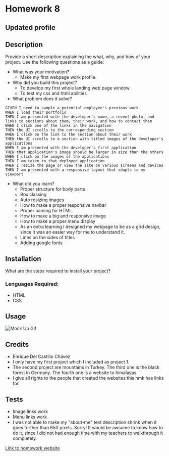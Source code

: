 # Homework 8

## Updated profile

## Description
Provide a short description explaining the what, why, and how of your project. Use the following questions as a guide:
- What was your motivation?
  - Make my first webpage work profile.
- Why did you build this project? 
  - To develop my first whole landing web page window.
  - To test my css and html abilities
- What problem does it solve?
```
GIVEN I need to sample a potential employee's previous work
WHEN I load their portfolio
THEN I am presented with the developer's name, a recent photo, and links to sections about them, their work, and how to contact them
WHEN I click one of the links in the navigation
THEN the UI scrolls to the corresponding section
WHEN I click on the link to the section about their work
THEN the UI scrolls to a section with titled images of the developer's applications
WHEN I am presented with the developer's first application
THEN that application's image should be larger in size than the others
WHEN I click on the images of the applications
THEN I am taken to that deployed application
WHEN I resize the page or view the site on various screens and devices
THEN I am presented with a responsive layout that adapts to my viewport
```
- What did you learn?
  - Proper structure for body parts
  - Box classing
  - Auto resizing images
  - How to make a proper responsive navbar
  - Proper naming for HTML
  - How to make a big and responsive image
  - How to make a proper menu display
  - As an extra learning I designed my webpage to be as a grid design, since it was an easier way for me to understand it. 
  - Lines on the sides of titles
  - Adding google fonts
## Installation
What are the steps required to install your project? 
### Lenguages Required:
- HTML
- CSS

## Usage

![ Mock Up Gif](./Big_image/02-advanced-css-homework-demo.gif)

## Credits
- Enrique Del Castillo Chávez
- I only have my first project which I included as project 1.
-  The second project are mountains in Turkey. The third one is the black forest in Germany. The fourth one is a website to himalayas.
- I give all rights to the people that created the websites this hmk has links for.

## Tests
- Image links work
- Menu links work
- I was not able to make my "about-me" text description shrink when it goes further than 650 pixels. Sorry! It would be awsome to know how to do it, since I did not had enough time with my teachers to walkthrough it completely.

[Link to homework website](https://enrique246.github.io/Profile/ "Profile Homepage")